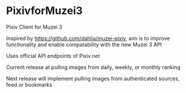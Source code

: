 # PixivforMuzei3
Pixiv Client for Muzei 3

Inspired by https://github.com/dahlia/muzei-pixiv, aim is to improve functionality and enable compatability with the new Muzei 3 API

Uses official API endpoints of Pixiv.net

Current release at pulling images from daily, weekly, or monthly ranking

Next release will implement pulling images from authenticated sources, feed or bookmarks
